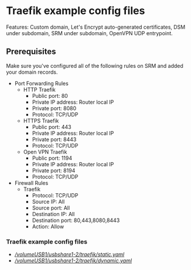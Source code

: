 # Traefik example config files

Features: Custom domain, Let's Encrypt auto-generated certificates, DSM under subdomain, SRM under subdomain, OpenVPN UDP entrypoint.

## Prerequisites
Make sure you've configured all of the following rules on SRM and added your domain records.
* Port Forwarding Rules
  * HTTP Traefik
    * Public port: 80
    * Private IP address: Router local IP
    * Private port: 8080
    * Protocol: TCP/UDP
  * HTTPS Traefik
    * Public port: 443
    * Private IP address: Router local IP
    * Private port: 8443
    * Protocol: TCP/UDP
  * Open VPN Traefik
    * Public port: 1194
    * Private IP address: Router local IP
    * Private port: 8194
    * Protocol: TCP/UDP
* Firewall Rules
  * Traefik
    * Protocol: TCP/UDP
    * Source IP: All
    * Source port: All
    * Destination IP: All
    * Destination port: 80,443,8080,8443
    * Action: Allow

### Traefik example config files

* [_/volumeUSB1/usbshare1-2/traefik/static.yaml_](https://github.com/ogero/traefik4srm/blob/main/examples/static.yaml)
* [_/volumeUSB1/usbshare1-2/traefik/dynamic.yaml_](https://github.com/ogero/traefik4srm/blob/main/examples/dynamic.yaml)